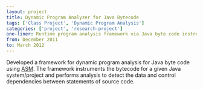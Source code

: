 ```yaml
---
layout: project
title: Dynamic Program Analyzer for Java Bytecode
tags: ['Class Project', 'Dynamic Program Analysis']
categories: ['project', 'research-project']
one-liner: Runtime program analysis framework via Java byte code instrumentation using ASM (asm.ow2.org).
from: December 2011 
to: March 2012
---
```



Developed a framework for dynamic program analysis for Java byte code using [ASM](http://asm.ow2.org). The framework instruments the bytecode for a given Java system/project and performs analysis to detect the data and control dependencies between statements of source code.
